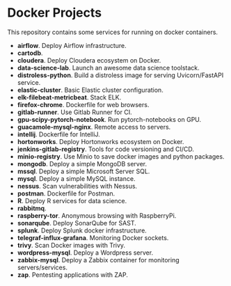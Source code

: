 # Docker Projects

This repository contains some services for running on docker containers.

- **airflow**. Deploy Airflow infrastructure.
- **cartodb**.
- **cloudera**. Deploy Cloudera ecosystem on Docker.
- **data-science-lab**. Launch an awesome data science toolstack.
- **distroless-python**. Build a distroless image for serving Uvicorn/FastAPI service.
- **elastic-cluster**. Basic Elastic cluster configuration.
- **elk-filebeat-metricbeat**. Stack ELK.
- **firefox-chrome**. Dockerfile for web browsers.
- **gitlab-runner**. Use Gitlab Runner for CI.
- **gpu-scipy-pytorch-notebook**. Run pytorch-notebooks on GPU.
- **guacamole-mysql-nginx**. Remote access to servers.
- **intellij**. Dockerfile for IntelliJ.
- **hortonworks**. Deploy Hortonworks ecosystem on Docker.
- **jenkins-gitlab-registry**. Tools for code versioning and CI/CD.
- **minio-registry**. Use Minio to save docker images and python packages.
- **mongodb**. Deploy a simple MongoDB server.
- **mssql**. Deploy a simple Microsoft Server SQL.
- **mysql**. Deploy a simple MySQL instance.
- **nessus**. Scan vulnerabilities with Nessus.
- **postman**. Dockerfile for Postman.
- **R**. Deploy R services for data science.
- **rabbitmq**.
- **raspberry-tor**. Anonymous browsing with RaspberryPi.
- **sonarqube**. Deploy SonarQube for SAST.
- **splunk**. Deploy Splunk docker infrastructure.
- **telegraf-influx-grafana**. Monitoring Docker sockets.
- **trivy**. Scan Docker images with Trivy.
- **wordpress-mysql**. Deploy a Wordpress server.
- **zabbix-mysql**. Deploy a Zabbix container for monitoring servers/services.
- **zap**. Pentesting applications with ZAP.
